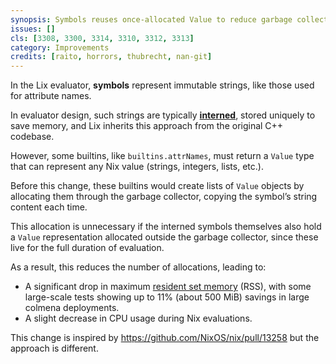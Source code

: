 ```yaml
---
synopsis: Symbols reuses once-allocated Value to reduce garbage collected allocations
issues: []
cls: [3308, 3300, 3314, 3310, 3312, 3313]
category: Improvements
credits: [raito, horrors, thubrecht, nan-git]
---
```


In the Lix evaluator, **symbols** represent immutable strings, like those used
for attribute names.

In evaluator design, such strings are typically [**interned**](https://en.wikipedia.org/wiki/String_interning), stored uniquely
to save memory, and Lix inherits this approach from the original C++ codebase.

However, some builtins, like `builtins.attrNames`, must return a `Value` type
that can represent any Nix value (strings, integers, lists, etc.).

Before this change, these builtins would create lists of `Value` objects by
allocating them through the garbage collector, copying the symbol’s string
content each time.

This allocation is unnecessary if the interned symbols themselves also hold a
`Value` representation allocated outside the garbage collector, since these
live for the full duration of evaluation.

As a result, this reduces the number of allocations, leading to:

* A significant drop in maximum [resident set memory](https://en.wikipedia.org/wiki/Resident_set_size) (RSS), with some large-scale
  tests showing up to 11% (about 500 MiB) savings in large colmena deployments.
* A slight decrease in CPU usage during Nix evaluations.

This change is inspired by https://github.com/NixOS/nix/pull/13258 but the approach is different.
